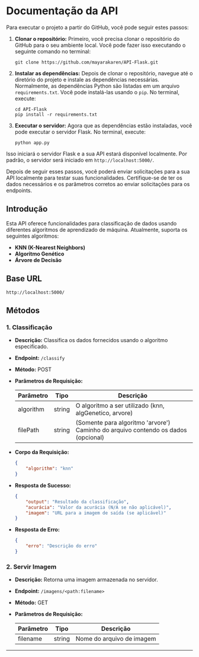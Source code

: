 # Documentação da API

Para executar o projeto a partir do GitHub, você pode seguir estes passos:

1. **Clonar o repositório:** Primeiro, você precisa clonar o repositório do GitHub para o seu ambiente local. Você pode fazer isso executando o seguinte comando no terminal:

    ```
    git clone https://github.com/mayarakaren/API-Flask.git
    ```

2. **Instalar as dependências:** Depois de clonar o repositório, navegue até o diretório do projeto e instale as dependências necessárias. Normalmente, as dependências Python são listadas em um arquivo `requirements.txt`. Você pode instalá-las usando o `pip`. No terminal, execute:

    ```
    cd API-Flask
    pip install -r requirements.txt
    ```

3. **Executar o servidor:** Agora que as dependências estão instaladas, você pode executar o servidor Flask. No terminal, execute:

    ```
    python app.py
    ```

Isso iniciará o servidor Flask e a sua API estará disponível localmente. Por padrão, o servidor será iniciado em `http://localhost:5000/`.

Depois de seguir esses passos, você poderá enviar solicitações para a sua API localmente para testar suas funcionalidades. Certifique-se de ter os dados necessários e os parâmetros corretos ao enviar solicitações para os endpoints.

## Introdução

Esta API oferece funcionalidades para classificação de dados usando diferentes algoritmos de aprendizado de máquina. Atualmente, suporta os seguintes algoritmos:

- **KNN (K-Nearest Neighbors)**
- **Algoritmo Genético**
- **Árvore de Decisão**

## Base URL

```
http://localhost:5000/
```

## Métodos

### 1. Classificação

- **Descrição:** Classifica os dados fornecidos usando o algoritmo especificado.
- **Endpoint:** `/classify`
- **Método:** POST
- **Parâmetros de Requisição:**

    | Parâmetro   | Tipo   | Descrição                                             |
    |-------------|--------|-------------------------------------------------------|
    | algorithm   | string | O algoritmo a ser utilizado (knn, algGenetico, arvore) |
    | filePath    | string | (Somente para algoritmo 'arvore') Caminho do arquivo contendo os dados (opcional) |

- **Corpo da Requisição:**

    ```json
    {
        "algorithm": "knn"
    }
    ```

- **Resposta de Sucesso:**

    ```json
    {
        "output": "Resultado da classificação",
        "acurácia": "Valor da acurácia (N/A se não aplicável)",
        "imagem": "URL para a imagem de saída (se aplicável)"
    }
    ```

- **Resposta de Erro:**

    ```json
    {
        "erro": "Descrição do erro"
    }
    ```

### 2. Servir Imagem

- **Descrição:** Retorna uma imagem armazenada no servidor.
- **Endpoint:** `/imagens/<path:filename>`
- **Método:** GET
- **Parâmetros de Requisição:**

    | Parâmetro | Tipo   | Descrição              |
    |-----------|--------|------------------------|
    | filename  | string | Nome do arquivo de imagem |

---
